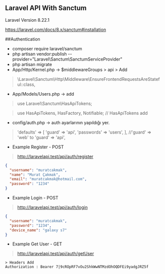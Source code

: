 ## Laravel API With Sanctum

Laravel Version 8.22.1

https://laravel.com/docs/8.x/sanctum#installation

##Authentication
- composer require laravel/sanctum
- php artisan vendor:publish --provider="Laravel\Sanctum\SanctumServiceProvider"
- php artisan migrate
- App/Http/Kernel.php -> $middlewareGroups > api > Add
> \Laravel\Sanctum\Http\Middleware\EnsureFrontendRequestsAreStateful::class,

- App/Models/Users.php -> add
>use Laravel\Sanctum\HasApiTokens;

>use HasApiTokens, HasFactory, Notifiable; // HasApiTokens add

- config/auth.php -> auth ayarlarının yapıldığı yer.
> 'defaults' => [
    'guard' => 'api',
    'passwords' => 'users',
], //'guard' => 'web' to 'guard' => 'api',

- Example Register - POST
>http://laravelapi.test/api/auth/register
```json
{
  "username": "muratcakmak",
  "name": "Murat Çakmak",
  "email": "muratcakmak@hotmail.com",
  "password": "1234"
}
```
- Example Login - POST
>http://laravelapi.test/api/auth/login
```json
{
  "username": "muratcakmak",
  "password": "1234",
  "device_name": "galaxy s7"
}
```
- Example Get User - GET
> http://laravelapi.test/api/auth/getUser
```
> Headers Add
Authorization : Bearer 7|9cROpRF7vOu2ShkWwNTMzdOhOQDFEi9yadgJRZ5f
```
